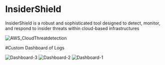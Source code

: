 # InsiderShield
InsiderShield is a robust and sophisticated tool designed to detect, monitor, and respond to insider threats within cloud-based infrastructures

![AWS_CloudThreatdetection](https://github.com/Mahip318/InsiderShield/assets/63244852/7ff26f2d-0340-4956-b5ec-fb0ab4ce2fd4)



#Custom Dashboard of Logs

![Dashboard-3](https://github.com/Mahip318/InsiderShield/assets/63244852/f5c545c8-9799-4faf-a5ce-63c8bdc1fb77)
![Dashboard-2](https://github.com/Mahip318/InsiderShield/assets/63244852/25adce50-47c4-466e-b85b-01c0782814a4)
![Dashboard-1](https://github.com/Mahip318/InsiderShield/assets/63244852/fdcd333b-6002-40cb-8c1b-d8763d649b62)
